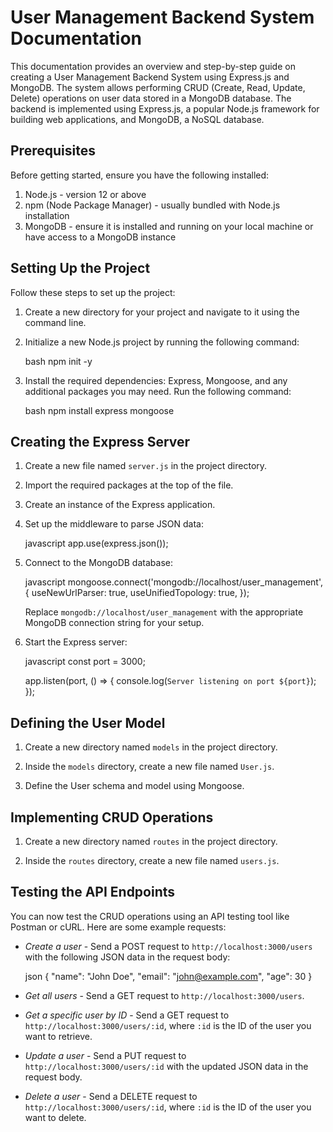 # User Management Backend System Documentation 
  
 This documentation provides an overview and step-by-step guide on creating a User Management Backend System using Express.js and MongoDB. The system allows performing CRUD (Create, Read, Update, Delete) operations on user data stored in a MongoDB database. The backend is implemented using Express.js, a popular Node.js framework for building web applications, and MongoDB, a NoSQL database. 

   ## Prerequisites 
  
 Before getting started, ensure you have the following installed: 
  
 1. Node.js - version 12 or above 
 2. npm (Node Package Manager) - usually bundled with Node.js installation 
 3. MongoDB - ensure it is installed and running on your local machine or have access to a MongoDB instance

 ## Setting Up the Project 
  
 Follow these steps to set up the project: 
  
 1. Create a new directory for your project and navigate to it using the command line. 
  
 2. Initialize a new Node.js project by running the following command: 
  
    bash 
    npm init -y 
     
  
 3. Install the required dependencies: Express, Mongoose, and any additional packages you may need. Run the following command: 
  
    bash 
    npm install express mongoose

## Creating the Express Server 
  
 1. Create a new file named `server.js` in the project directory. 
  
 2. Import the required packages at the top of the file.
 3. Create an instance of the Express application.
4. Set up the middleware to parse JSON data: 
  
    javascript 
    app.use(express.json()); 
     
  
 5. Connect to the MongoDB database: 
  
    javascript 
    mongoose.connect('mongodb://localhost/user_management', { 
      useNewUrlParser: true, 
      useUnifiedTopology: true, 
    }); 
     
  
    Replace `mongodb://localhost/user_management` with the appropriate MongoDB connection string for your setup. 
  
 6. Start the Express server: 
  
    javascript 
    const port = 3000; 
  
    app.listen(port, () => { 
      console.log(`Server listening on port ${port}`); 
    }); 
 ## Defining the User Model 
  
 1. Create a new directory named `models` in the project directory. 
  
 2. Inside the `models` directory, create a new file named `User.js`. 
  
 3. Define the User schema and model using Mongoose.
 ## Implementing CRUD Operations 
  
 1. Create a new directory named `routes` in the project directory. 
  
 2. Inside the `routes` directory, create a new file named `users.js`. 
  ## Testing the API Endpoints 
  
 You can now test the CRUD operations using an API testing tool like Postman or cURL. Here are some example requests: 
  
 - *Create a user* - Send a POST request to `http://localhost:3000/users` with the following JSON data in the request body: 
  
   json 
   { 
     "name": "John Doe", 
     "email": "john@example.com", 
     "age": 30 
   } 
    
  
 - *Get all users* - Send a GET request to `http://localhost:3000/users`. 
  
 - *Get a specific user by ID* - Send a GET request to `http://localhost:3000/users/:id`, where `:id` is the ID of the user you want to retrieve. 
  
 - *Update a user* - Send a PUT request to `http://localhost:3000/users/:id` with the updated JSON data in the request body. 
  
 - *Delete a user* - Send a DELETE request to `http://localhost:3000/users/:id`, where `:id` is the ID of the user you want to delete. 
  
     
